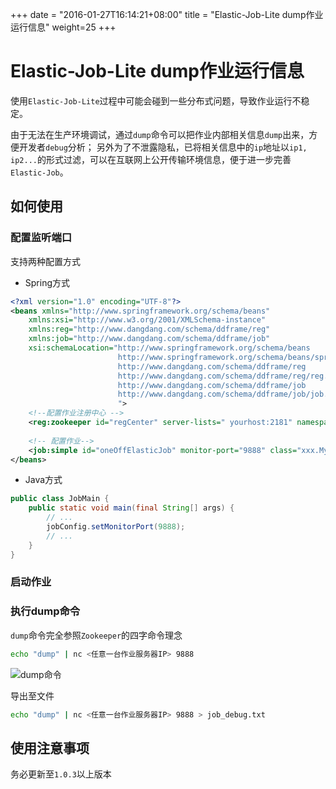 +++
date = "2016-01-27T16:14:21+08:00"
title = "Elastic-Job-Lite dump作业运行信息"
weight=25
+++

# Elastic-Job-Lite dump作业运行信息

使用`Elastic-Job-Lite`过程中可能会碰到一些分布式问题，导致作业运行不稳定。

由于无法在生产环境调试，通过`dump`命令可以把作业内部相关信息`dump`出来，方便开发者`debug`分析；
另外为了不泄露隐私，已将相关信息中的`ip`地址以`ip1, ip2...`的形式过滤，可以在互联网上公开传输环境信息，便于进一步完善`Elastic-Job`。

## 如何使用

### 配置监听端口

支持两种配置方式

* Spring方式

```xml
<?xml version="1.0" encoding="UTF-8"?>
<beans xmlns="http://www.springframework.org/schema/beans"
    xmlns:xsi="http://www.w3.org/2001/XMLSchema-instance"
    xmlns:reg="http://www.dangdang.com/schema/ddframe/reg"
    xmlns:job="http://www.dangdang.com/schema/ddframe/job"
    xsi:schemaLocation="http://www.springframework.org/schema/beans 
                        http://www.springframework.org/schema/beans/spring-beans.xsd 
                        http://www.dangdang.com/schema/ddframe/reg 
                        http://www.dangdang.com/schema/ddframe/reg/reg.xsd 
                        http://www.dangdang.com/schema/ddframe/job 
                        http://www.dangdang.com/schema/ddframe/job/job.xsd 
                        ">
    <!--配置作业注册中心 -->
    <reg:zookeeper id="regCenter" server-lists=" yourhost:2181" namespace="dd-job" base-sleep-time-milliseconds="1000" max-sleep-time-milliseconds="3000" max-retries="3" />
    
    <!-- 配置作业-->
    <job:simple id="oneOffElasticJob" monitor-port="9888" class="xxx.MyElasticJob" registry-center-ref="regCenter" cron="0/10 * * * * ?"   sharding-total-count="3" sharding-item-parameters="0=A,1=B,2=C" />
</beans>
```

* Java方式

```java
public class JobMain {
    public static void main(final String[] args) {
        // ...
        jobConfig.setMonitorPort(9888);
        // ...
    }
}
```

### 启动作业

### 执行dump命令

`dump`命令完全参照`Zookeeper`的四字命令理念

```bash
echo "dump" | nc <任意一台作业服务器IP> 9888
```

![dump命令](../../../../img/dump/dump.jpg)

导出至文件

```bash
echo "dump" | nc <任意一台作业服务器IP> 9888 > job_debug.txt
```

## 使用注意事项

务必更新至`1.0.3`以上版本
